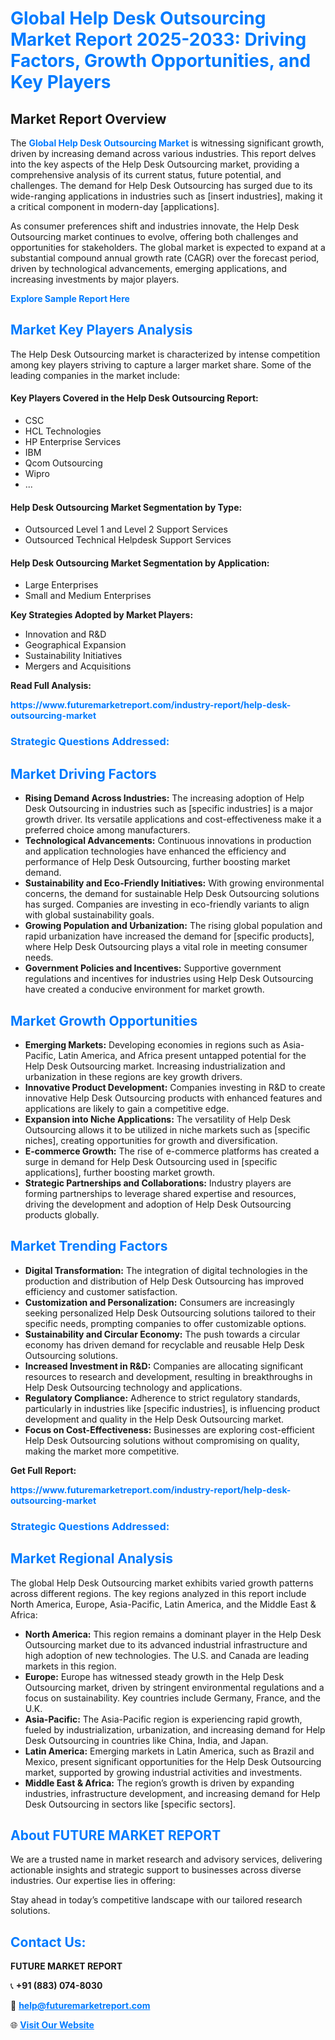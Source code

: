 <h1 style="color: #007BFF;">Global Help Desk Outsourcing Market Report 2025-2033: Driving Factors, Growth Opportunities, and Key Players</h1>

<section id="overview">
<h2>Market Report Overview</h2>
<p>The <a href="https://www.futuremarketreport.com/industry-report/help-desk-outsourcing-market" style="color: #007BFF; text-decoration: none;"><strong>Global Help Desk Outsourcing Market</strong></a> is witnessing significant growth, driven by increasing demand across various industries. This report delves into the key aspects of the Help Desk Outsourcing market, providing a comprehensive analysis of its current status, future potential, and challenges. The demand for Help Desk Outsourcing has surged due to its wide-ranging applications in industries such as [insert industries], making it a critical component in modern-day [applications].</p>
<p>As consumer preferences shift and industries innovate, the Help Desk Outsourcing market continues to evolve, offering both challenges and opportunities for stakeholders. The global market is expected to expand at a substantial compound annual growth rate (CAGR) over the forecast period, driven by technological advancements, emerging applications, and increasing investments by major players.</p>
</section>

<section id="overview">
<p><a href="https://www.futuremarketreport.com/request-sample/reportId=106767" style="color: #007BFF; text-decoration: none;"><strong>Explore Sample Report Here</strong></a></p>
</section>

<section id="key-players">
<h2 style="color: #007BFF;">Market Key Players Analysis</h2>
<p>The Help Desk Outsourcing market is characterized by intense competition among key players striving to capture a larger market share. Some of the leading companies in the market include:</p>
<h4>Key Players Covered in the Help Desk Outsourcing Report:</h4>
<ul><li>CSC</li><li>HCL Technologies</li><li>HP Enterprise Services</li><li>IBM</li><li>Qcom Outsourcing</li><li>Wipro</li><li>...</li></ul>
<h4>Help Desk Outsourcing Market Segmentation by Type:</h4>
<ul><li>Outsourced Level 1 and Level 2 Support Services</li><li>Outsourced Technical Helpdesk Support Services</li></ul>

<h4>Help Desk Outsourcing Market Segmentation by Application:</h4>
<ul><li>Large Enterprises</li><li>Small and Medium Enterprises</li></ul>
<p><strong>Key Strategies Adopted by Market Players:</strong></p>
<ul>
<li>Innovation and R&D</li>
<li>Geographical Expansion</li>
<li>Sustainability Initiatives</li>
<li>Mergers and Acquisitions</li>
</ul>
</section>

<section>
<p><strong>Read Full Analysis: </strong></p><a href="https://www.futuremarketreport.com/industry-report/help-desk-outsourcing-market" style="color: #007BFF; text-decoration: none;"><strong>https://www.futuremarketreport.com/industry-report/help-desk-outsourcing-market</strong></a>
<h3 style="color: #007BFF;">Strategic Questions Addressed:</h3>
</section>

<section id="driving-factors">
<h2 style="color: #007BFF;">Market Driving Factors</h2>
<ul>
<li><strong>Rising Demand Across Industries:</strong> The increasing adoption of Help Desk Outsourcing in industries such as [specific industries] is a major growth driver. Its versatile applications and cost-effectiveness make it a preferred choice among manufacturers.</li>
<li><strong>Technological Advancements:</strong> Continuous innovations in production and application technologies have enhanced the efficiency and performance of Help Desk Outsourcing, further boosting market demand.</li>
<li><strong>Sustainability and Eco-Friendly Initiatives:</strong> With growing environmental concerns, the demand for sustainable Help Desk Outsourcing solutions has surged. Companies are investing in eco-friendly variants to align with global sustainability goals.</li>
<li><strong>Growing Population and Urbanization:</strong> The rising global population and rapid urbanization have increased the demand for [specific products], where Help Desk Outsourcing plays a vital role in meeting consumer needs.</li>
<li><strong>Government Policies and Incentives:</strong> Supportive government regulations and incentives for industries using Help Desk Outsourcing have created a conducive environment for market growth.</li>
</ul>
</section>

<section id="growth-opportunities">
<h2 style="color: #007BFF;">Market Growth Opportunities</h2>
<ul>
<li><strong>Emerging Markets:</strong> Developing economies in regions such as Asia-Pacific, Latin America, and Africa present untapped potential for the Help Desk Outsourcing market. Increasing industrialization and urbanization in these regions are key growth drivers.</li>
<li><strong>Innovative Product Development:</strong> Companies investing in R&D to create innovative Help Desk Outsourcing products with enhanced features and applications are likely to gain a competitive edge.</li>
<li><strong>Expansion into Niche Applications:</strong> The versatility of Help Desk Outsourcing allows it to be utilized in niche markets such as [specific niches], creating opportunities for growth and diversification.</li>
<li><strong>E-commerce Growth:</strong> The rise of e-commerce platforms has created a surge in demand for Help Desk Outsourcing used in [specific applications], further boosting market growth.</li>
<li><strong>Strategic Partnerships and Collaborations:</strong> Industry players are forming partnerships to leverage shared expertise and resources, driving the development and adoption of Help Desk Outsourcing products globally.</li>
</ul>
</section>

<section id="trending-factors">
<h2 style="color: #007BFF;">Market Trending Factors</h2>
<ul>
<li><strong>Digital Transformation:</strong> The integration of digital technologies in the production and distribution of Help Desk Outsourcing has improved efficiency and customer satisfaction.</li>
<li><strong>Customization and Personalization:</strong> Consumers are increasingly seeking personalized Help Desk Outsourcing solutions tailored to their specific needs, prompting companies to offer customizable options.</li>
<li><strong>Sustainability and Circular Economy:</strong> The push towards a circular economy has driven demand for recyclable and reusable Help Desk Outsourcing solutions.</li>
<li><strong>Increased Investment in R&D:</strong> Companies are allocating significant resources to research and development, resulting in breakthroughs in Help Desk Outsourcing technology and applications.</li>
<li><strong>Regulatory Compliance:</strong> Adherence to strict regulatory standards, particularly in industries like [specific industries], is influencing product development and quality in the Help Desk Outsourcing market.</li>
<li><strong>Focus on Cost-Effectiveness:</strong> Businesses are exploring cost-efficient Help Desk Outsourcing solutions without compromising on quality, making the market more competitive.</li>
</ul>
</section>

<section>
<p><strong>Get Full Report: </strong></p><a href="https://www.futuremarketreport.com/industry-report/help-desk-outsourcing-market" style="color: #007BFF; text-decoration: none;"><strong>https://www.futuremarketreport.com/industry-report/help-desk-outsourcing-market</strong></a>
<h3 style="color: #007BFF;">Strategic Questions Addressed:</h3>
</section>


<section id="regional-analysis">
<h2 style="color: #007BFF;">Market Regional Analysis</h2>
<p>The global Help Desk Outsourcing market exhibits varied growth patterns across different regions. The key regions analyzed in this report include North America, Europe, Asia-Pacific, Latin America, and the Middle East & Africa:</p>
<ul>
<li><strong>North America:</strong> This region remains a dominant player in the Help Desk Outsourcing market due to its advanced industrial infrastructure and high adoption of new technologies. The U.S. and Canada are leading markets in this region.</li>
<li><strong>Europe:</strong> Europe has witnessed steady growth in the Help Desk Outsourcing market, driven by stringent environmental regulations and a focus on sustainability. Key countries include Germany, France, and the U.K.</li>
<li><strong>Asia-Pacific:</strong> The Asia-Pacific region is experiencing rapid growth, fueled by industrialization, urbanization, and increasing demand for Help Desk Outsourcing in countries like China, India, and Japan.</li>
<li><strong>Latin America:</strong> Emerging markets in Latin America, such as Brazil and Mexico, present significant opportunities for the Help Desk Outsourcing market, supported by growing industrial activities and investments.</li>
<li><strong>Middle East & Africa:</strong> The region’s growth is driven by expanding industries, infrastructure development, and increasing demand for Help Desk Outsourcing in sectors like [specific sectors].</li>
</ul>
</section>

<footer>
<h2 style="color: #007BFF;">About FUTURE MARKET REPORT</h2>
<p>We are a trusted name in market research and advisory services, delivering actionable insights and strategic support to businesses across diverse industries. Our expertise lies in offering:</p>

<p>Stay ahead in today’s competitive landscape with our tailored research solutions.</p>

<h2 style="color: #007BFF;">Contact Us:</h2>
<p><strong>FUTURE MARKET REPORT</strong></p>
<p>📞 <strong>+91 (883) 074-8030</strong></p>
<p>📧 <strong><a href="mailto:help@futuremarketreport.com" style="color: #007BFF;">help@futuremarketreport.com</a></strong></p>
<p>🌐 <strong><a href="https://www.futuremarketreport.com/" style="color: #007BFF;">Visit Our Website</a></strong></p>
</footer>